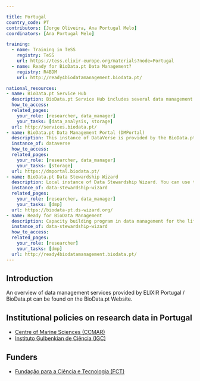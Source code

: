 ```yaml
---

title: Portugal
country_code: PT
contributors: [Jorge Oliveira, Ana Portugal Melo]
coordinators: [Ana Portugal Melo]

training:
  - name: Training in TeSS
    registry: TeSS
    url: https://tess.elixir-europe.org/materials?node=Portugal
  - name: Ready for BioData.pt Data Management?
    registry: R4BDM
    url: http://ready4biodatamanagement.biodata.pt/

national_resources:
- name: BioData.pt Service Hub
  description: BioData.pt Service Hub includes several data management resources, tools and services available for researchers in Life Sciences.
  how_to_access: 
  related_pages:
    your_role: [researcher, data_manager]
    your_tasks: [data_analysis, storage]
  url: http://services.biodata.pt/
- name: BioData.pt Data Management Portal (DMPortal)
  description: This instance of DataVerse is provided by the BioData.pt. We can help you write and maintain data management plans for your research.
  instance_of: dataverse
  how_to_access: 
  related_pages:
    your_role: [researcher, data_manager]
    your_tasks: [storage]
  url: https://dmportal.biodata.pt/
- name: BioData.pt Data Stewardship Wizard
  description: Local instance of Data Stewardship Wizard. You can use this tool to create your own Data Management Plans.
  instance_of: data-stewardship-wizard
  related_pages:
    your_role: [researcher, data_manager]
    your_tasks: [dmp]
  url: https://biodata-pt.ds-wizard.org/
- name: Ready for BioData Management
  description: Capacity building program in data management for the life sciences to empower researchers and institutions in managing their data more effectively and efficiently.
  instance_of: data-stewardship-wizard
  how_to_access: 
  related_pages:
    your_role: [researcher]
    your_tasks: [dmp]
  url: http://ready4biodatamanagement.biodata.pt/
---
```


## Introduction 
An overview of data management services provided by ELIXIR Portugal / BioData.pt can be found on the BioData.pt Website. 

## Institutional policies on research data in Portugal
* [Centre of Marine Sciences (CCMAR)](https://ccmar.ualg.pt/en/page/open-science-and-data-management)
* [Instituto Gulbenkian de Ciência (IGC)](https://zenodo.org/record/6325980#.YmrF1m7MJTY)

## Funders

* [Fundação para a Ciência e Tecnologia (FCT)](https://www.fct.pt/)

